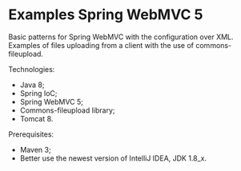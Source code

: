 # Examples Spring WebMVC 5

Basic patterns for Spring WebMVC with the configuration over XML.
Examples of files uploading from a client with the use of commons-fileupload.

Technologies:
- Java 8;
- Spring IoC;
- Spring WebMVC 5;
- Commons-fileupload library;
- Tomcat 8.

Prerequisites:
- Maven 3;
- Better use the newest version of IntelliJ IDEA, JDK 1.8_x.